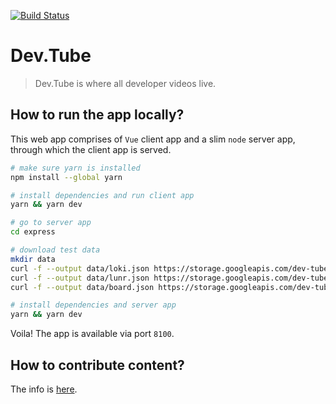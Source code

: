 [![Build Status](https://travis-ci.org/watch-devtube/web.svg?branch=master)](https://travis-ci.org/watch-devtube/web)

# Dev.Tube

> Dev.Tube is where all developer videos live.

## How to run the app locally?

This web app comprises of `Vue` client app and a slim `node` server app, through which the client app is served.

``` bash
# make sure yarn is installed
npm install --global yarn

# install dependencies and run client app 
yarn && yarn dev

# go to server app
cd express

# download test data
mkdir data
curl -f --output data/loki.json https://storage.googleapis.com/dev-tube-index/loki-test.json
curl -f --output data/lunr.json https://storage.googleapis.com/dev-tube-index/lunr-test.json
curl -f --output data/board.json https://storage.googleapis.com/dev-tube-index/board.json

# install dependencies and server app
yarn && yarn dev
```

Voila! The app is available via port `8100`.

## How to contribute content?

The info is [here](https://github.com/watch-devtube/contrib).

